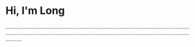 # Hi, I'm Long
...................................................................................................................................................................................................................................................................
